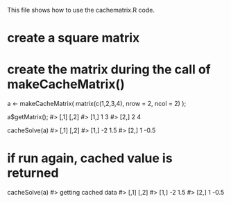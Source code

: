 This file shows how to use the cachematrix.R  code.

# create a square matrix 
# create the matrix during the call of makeCacheMatrix()
a <- makeCacheMatrix( matrix(c(1,2,3,4), nrow = 2, ncol = 2) );

a$getMatrix();
#>      [,1] [,2]
#> [1,]    1   3
#> [2,]    2   4

cacheSolve(a)
#>    [,1] [,2]
#> [1,] -2  1.5
#> [2,]  1 -0.5

# if run again, cached value is returned
cacheSolve(a)
#> getting cached data
#>    [,1] [,2]
#> [1,] -2  1.5
#> [2,]  1 -0.5